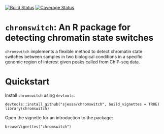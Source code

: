 [![Build Status](https://travis-ci.org/sjessa/chromswitch.svg?branch=master)](https://travis-ci.org/sjessa/chromswitch)
[![Coverage Status](https://coveralls.io/repos/github/sjessa/chromswitch/badge.svg)](https://coveralls.io/github/sjessa/chromswitch)

# `chromswitch`: An R package for detecting chromatin state switches

`chromswitch` implements a flexible method to detect chromatin state 
switches between samples in two biological conditions in a specific genomic
region of interest given peaks called from ChIP-seq data.

# Quickstart

Install `chromswitch` using `devtools`:

```
devtools::install_github("sjessa/chromswitch", build_vignettes = TRUE)
library(chromswitch)
```

Open the vignette for an introduction to the package:

```
browseVignettes("chromswitch")
```
